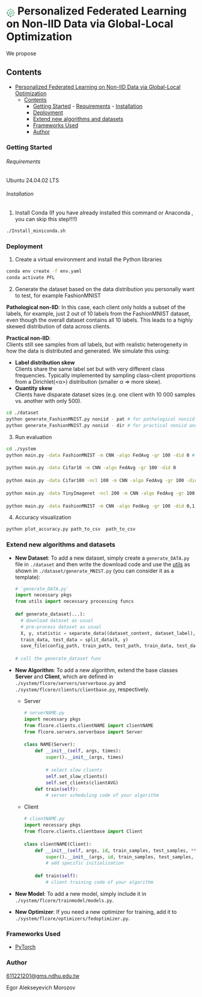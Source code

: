 # <img src="docs/imgs/logo-green.png" alt="icon" height="24" style="vertical-align:sub;"/> Personalized Federated Learning on Non-IID Data via Global-Local Optimization

We propose

## Contents

- [ Personalized Federated Learning on Non-IID Data via Global-Local Optimization](#-personalized-federated-learning-on-non-iid-data-via-global-local-optimization)
  - [Contents](#contents)
    - [Getting Started](#getting-started)
          - [Requirements](#requirements)
          - [Installation](#installation)
    - [Deployment](#deployment)
    - [Extend new algorithms and datasets](#extend-new-algorithms-and-datasets)
    - [Frameworks Used](#frameworks-used)
    - [Author](#author)

### Getting Started

###### Requirements

Ubuntu 24.04.02 LTS

###### Installation

1. Install Conda (If you have already installed this command or Anaconda , you can skip this step!!!!)

```sh
./Install_miniconda.sh
```

### Deployment

1. Create a virtual environment and install the Python libraries

```sh
conda env create -f env.yaml
conda activate PFL
```

2. Generate the dataset based on the data distribution you personally want to test, for example FashionMNIST

**Pathological non-IID**: In this case, each client only holds a subset of the labels, for example, just 2 out of 10 labels from the FashionMNIST dataset, even though the overall dataset contains all 10 labels. This leads to a highly skewed distribution of data across clients.

**Practical non-IID**:  
Clients still see samples from _all_ labels, but with realistic heterogeneity in how the data is distributed and generated. We simulate this using:
   - **Label distribution skew**  
     Clients share the same label set but with very different class frequencies. Typically implemented by sampling class–client proportions from a Dirichlet(\<α\>) distribution (smaller α ⇒ more skew).
   - **Quantity skew**  
     Clients have disparate dataset sizes (e.g. one client with 10 000 samples vs. another with only 500).

```sh
cd ./dataset
python generate_FashionMNIST.py noniid - pat # for pathological noniid and unbalanced scenario
python generate_FashionMNIST.py noniid - dir # for practical noniid and unbalanced scenario
```

3. Run evaluation

```sh
cd ./system
python main.py -data FashionMNIST -m CNN -algo FedAvg -gr 100 -did 0 # using the FashionMNIST dataset, the FedAvg algorithm, and the 4-layer CNN model, communication round 100 and single GPU

python main.py -data Cifar10 -m CNN -algo FedAvg -gr 100 -did 0

python main.py -data Cifar100 -ncl 100 -m CNN -algo FedAvg -gr 100 -did 0

python main.py -data TinyImagenet -ncl 200 -m CNN -algo FedAvg -gr 100 -did 0

python main.py -data FashionMNIST -m CNN -algo FedAvg -gr 100 -did 0,1,2,3 # running on multiple GPUs
```

4. Accuracy visualization

```sh
python plot_accuracy.py path_to_csv  path_to_csv
```

### Extend new algorithms and datasets

- **New Dataset**: To add a new dataset, simply create a `generate_DATA.py` file in `./dataset` and then write the download code and use the [utils](https://github.com/TsingZ0/PFLlib/tree/master/dataset/utils) as shown in `./dataset/generate_MNIST.py` (you can consider it as a template):
  ```python
  # `generate_DATA.py`
  import necessary pkgs
  from utils import necessary processing funcs

  def generate_dataset(...):
    # download dataset as usual
    # pre-process dataset as usual
    X, y, statistic = separate_data((dataset_content, dataset_label), ...)
    train_data, test_data = split_data(X, y)
    save_file(config_path, train_path, test_path, train_data, test_data, statistic, ...)

  # call the generate_dataset func
  ```
  
- **New Algorithm**: To add a new algorithm, extend the base classes **Server** and **Client**, which are defined in `./system/flcore/servers/serverbase.py` and `./system/flcore/clients/clientbase.py`, respectively.
  - Server
    ```python
    # serverNAME.py
    import necessary pkgs
    from flcore.clients.clientNAME import clientNAME
    from flcore.servers.serverbase import Server

    class NAME(Server):
        def __init__(self, args, times):
            super().__init__(args, times)

            # select slow clients
            self.set_slow_clients()
            self.set_clients(clientAVG)
        def train(self):
            # server scheduling code of your algorithm
    ```
  - Client
    ```python
    # clientNAME.py
    import necessary pkgs
    from flcore.clients.clientbase import Client

    class clientNAME(Client):
        def __init__(self, args, id, train_samples, test_samples, **kwargs):
            super().__init__(args, id, train_samples, test_samples, **kwargs)
            # add specific initialization
        
        def train(self):
            # client training code of your algorithm
    ```
  
- **New Model**: To add a new model, simply include it in `./system/flcore/trainmodel/models.py`.
  
- **New Optimizer**: If you need a new optimizer for training, add it to `./system/flcore/optimizers/fedoptimizer.py`.

### Frameworks Used

- [PyTorch](https://pytorch.org/)

### Author

611221201@gms.ndhu.edu.tw

Egor Alekseyevich Morozov